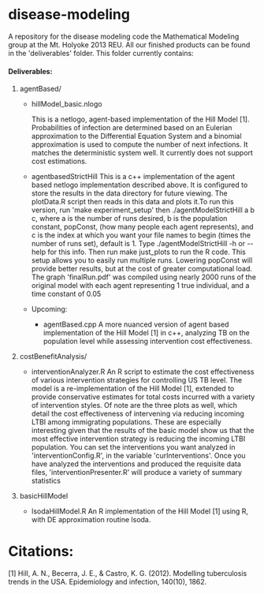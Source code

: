 disease-modeling
================

A repository for the disease modeling code the Mathematical Modeling group at the Mt. Holyoke 2013 REU. All our finished products can be found in the 'deliverables' folder. This folder currently contains:

#### Deliverables:
1. agentBased/
    * hillModel_basic.nlogo

        This is a netlogo, agent-based implementation of the Hill Model [1].
Probabilities of infection are determined based on an Eulerian approximation to
the Differential Equation System and a binomial approximation is used to compute the number of next infections. It matches the deterministic system well. It currently does not support cost estimations.
    * agentbasedStrictHill
        This is a c++ implementation of the agent based netlogo implementation
described above. It is configured to store the results in the data directory for future viewing. The plotData.R script then reads in this data and plots it.To run this version, run 'make experiment_setup' then ./agentModelStrictHill a b c, where a is the number of runs desired, b is the population constant, popConst, (how many people each agent represents), and c is the index at
which you want your file names to begin (times the number of runs set), default is 1. Type ./agentModelStrictHill -h or --help for this info. Then run make just_plots to run the R code. This setup allows you to easily run multiple runs. Lowering popConst will provide better results, but at the
cost of greater computational load. The graph 'finalRun.pdf' was compiled using
nearly 2000 runs of the original model with each agent representing 1 true individual, and a time constant of 0.05
    * Upcoming: 
        + agentBased.cpp
            A more nuanced version of agent based implementation of the Hill Model [1] in c++, analyzing TB on the population level while assessing intervention cost effectiveness.
2. costBenefitAnalysis/
    * interventionAnalyzer.R
        An R script to estimate the cost effectiveness of various intervention
strategies for controlling US TB level. The model is a re-implementation of the
Hill Model [1], extended to provide conservative estimates for total costs
incurred with a variety of intervention styles. Of note are the three plots as
well, which detail the cost effectiveness of intervening via reducing incoming
LTBI among immigrating populations. These are especially interesting given that
the results of the basic model show us that the most effective intervention
strategy is reducing the incoming LTBI population. You can set the interventions
you want analyzed in 'interventionConfig.R', in the variable 'curInterventions'. 
Once you have analyzed the interventions and produced the requisite data files, 
'interventionPresenter.R' will produce a variety of summary statistics

3. basicHillModel
    * lsodaHillModel.R
        An R implementation of the Hill Model [1] using R, with DE approximation routine lsoda.


Citations:
==========

[1] Hill, A. N., Becerra, J. E., & Castro, K. G. (2012). Modelling tuberculosis
trends in the USA. Epidemiology and infection, 140(10), 1862.
